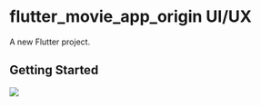 # flutter_movie_app_origin UI/UX

A new Flutter project.

## Getting Started

![](https://velog.velcdn.com/images/corepen_/post/571624ea-ce9d-44d4-9450-51da133a0a98/image.gif)


